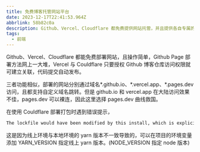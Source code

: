 ```yaml
---
title: 免费博客托管网站平台
date: 2023-12-17T22:41:53.964Z
abbrlink: 58b82c0a
description: Github、Vercel、Cloudflare 都免费提供网站托管，并且提供各自专属的域名 -- github.io、vercel.app、pages.dev。
tags:
  - 前端
---
```


Github、Vercel、Cloudflare 都能免费部署网站，且操作简单，Github Page 部署方法网上一大堆，Vercel 与 Couldflare 只要授权 Github 博客仓库访问权限就可建立关联，代码提交自动发布。

三者功能相似，部署的网站分别通过域名\*.github.io、\*.vercel.app、\*.pages.dev 访问，且都支持自定义域名跳转。但是 github.io 和 vercel.app 在大陆访问效果不佳，pages.dev 可以裸连，因此这里选择 pages.dev 曲线救国。

在使用 Couldflare 部署打包时遇到错误提示，

```bash {1}
The lockfile would have been modified by this install, which is explicitly forbidden.
```

这是因为线上环境与本地环境的 yarn 版本不一致导致的，可以在项目的环境变量添加 YARN_VERSION 指定线上 yarn 版本。(NODE_VERSION 指定 node 版本)
